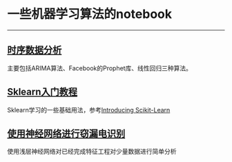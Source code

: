 # 一些机器学习算法的notebook

------


## [**时序数据分析**](https://github.com/heguangwu/ml-study/blob/master/Time%20Series%20Forecasting.ipynb)
主要包括ARIMA算法、Facebook的Prophet库、线性回归三种算法。

## [**Sklearn入门教程**](https://github.com/heguangwu/ml-study/blob/master/Sklearn%20Getting%20Started.ipynb)
Sklearn学习的一些基础用法，参考[Introducing Scikit-Learn](https://jakevdp.github.io/PythonDataScienceHandbook/05.02-introducing-scikit-learn.html)

## [使用神经网络进行窃漏电识别](https://github.com/heguangwu/ml-study/blob/master/%E4%BD%BF%E7%94%A8%E7%A5%9E%E7%BB%8F%E7%BD%91%E7%BB%9C%E8%BF%9B%E8%A1%8C%E7%AA%83%E6%BC%8F%E7%94%B5%E8%AF%86%E5%88%AB.ipynb)
使用浅层神经网络对已经完成特征工程对少量数据进行简单分析
